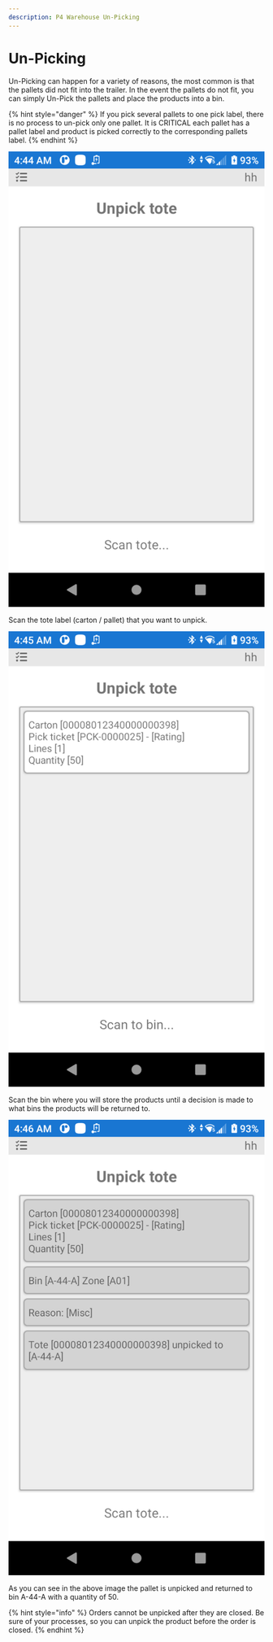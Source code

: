```yaml
---
description: P4 Warehouse Un-Picking
---
```


# Un-Picking

Un-Picking can happen for a variety of reasons, the most common is that the pallets did not fit into the trailer. In the event the pallets do not fit, you can simply Un-Pick the pallets and place the products into a bin.

{% hint style="danger" %}
If you pick several pallets to one pick label, there is no process to un-pick only one pallet. It is CRITICAL each pallet has a pallet label and product is picked correctly to the corresponding pallets label.
{% endhint %}

![P4 Warehouse unpick Carton / Pallet](<../../.gitbook/assets/image (122).png>)

Scan the tote label (carton / pallet) that you want to unpick.

![P4 Warehouse Scan unpicked product to bin](<../../.gitbook/assets/image (219).png>)

Scan the bin where you will store the products until a decision is made to what bins the products will be returned to.

![P4 Warehouse Pallet unpicked](<../../.gitbook/assets/image (115).png>)

As you can see in the above image the pallet is unpicked and returned to bin A-44-A with a quantity of 50.

{% hint style="info" %}
Orders cannot be unpicked after they are closed. Be sure of your processes, so you can unpick the product before the order is closed.
{% endhint %}

